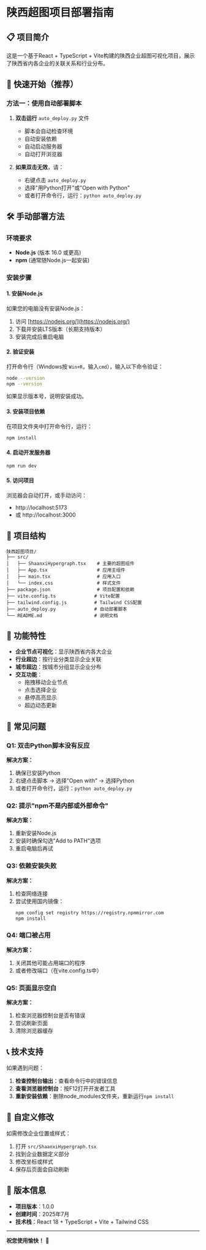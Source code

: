 # 陕西超图项目部署指南

## 📋 项目简介

这是一个基于React + TypeScript + Vite构建的陕西企业超图可视化项目，展示了陕西省内各企业的关联关系和行业分布。

## 🚀 快速开始（推荐）

### 方法一：使用自动部署脚本

1. **双击运行** `auto_deploy.py` 文件
   - 脚本会自动检查环境
   - 自动安装依赖
   - 自动启动服务器
   - 自动打开浏览器

2. **如果双击无效**，请：
   - 右键点击 `auto_deploy.py`
   - 选择"用Python打开"或"Open with Python"
   - 或者打开命令行，运行：`python auto_deploy.py`

## 🛠️ 手动部署方法

### 环境要求

- **Node.js** (版本 16.0 或更高)
- **npm** (通常随Node.js一起安装)

### 安装步骤

#### 1. 安装Node.js

如果您的电脑没有安装Node.js：

1. 访问 [https://nodejs.org/](https://nodejs.org/)
2. 下载并安装LTS版本（长期支持版本）
3. 安装完成后重启电脑

#### 2. 验证安装

打开命令行（Windows按 `Win+R`，输入`cmd`），输入以下命令验证：

```bash
node --version
npm --version
```

如果显示版本号，说明安装成功。

#### 3. 安装项目依赖

在项目文件夹中打开命令行，运行：

```bash
npm install
```

#### 4. 启动开发服务器

```bash
npm run dev
```

#### 5. 访问项目

浏览器会自动打开，或手动访问：
- http://localhost:5173
- 或 http://localhost:3000

## 📁 项目结构

```
陕西超图项目/
├── src/
│   ├── ShaanxiHypergraph.tsx    # 主要的超图组件
│   ├── App.tsx                  # 应用主组件
│   ├── main.tsx                 # 应用入口
│   └── index.css                # 样式文件
├── package.json                 # 项目配置和依赖
├── vite.config.ts              # Vite配置
├── tailwind.config.js          # Tailwind CSS配置
├── auto_deploy.py              # 自动部署脚本
└── README.md                   # 说明文档
```

## 🎯 功能特性

- **企业节点可视化**：显示陕西省内各大企业
- **行业超边**：按行业分类显示企业关联
- **城市超边**：按城市分组显示企业分布
- **交互功能**：
  - 拖拽移动企业节点
  - 点击选择企业
  - 悬停高亮显示
  - 超边动态更新

## 🔧 常见问题

### Q1: 双击Python脚本没有反应

**解决方案：**
1. 确保已安装Python
2. 右键点击脚本 → 选择"Open with" → 选择Python
3. 或者打开命令行，运行：`python auto_deploy.py`

### Q2: 提示"npm不是内部或外部命令"

**解决方案：**
1. 重新安装Node.js
2. 安装时确保勾选"Add to PATH"选项
3. 重启电脑后再试

### Q3: 依赖安装失败

**解决方案：**
1. 检查网络连接
2. 尝试使用国内镜像：
   ```bash
   npm config set registry https://registry.npmmirror.com
   npm install
   ```

### Q4: 端口被占用

**解决方案：**
1. 关闭其他可能占用端口的程序
2. 或者修改端口（在vite.config.ts中）

### Q5: 页面显示空白

**解决方案：**
1. 检查浏览器控制台是否有错误
2. 尝试刷新页面
3. 清除浏览器缓存

## 📞 技术支持

如果遇到问题：

1. **检查控制台输出**：查看命令行中的错误信息
2. **查看浏览器控制台**：按F12打开开发者工具
3. **重新安装依赖**：删除node_modules文件夹，重新运行`npm install`

## 🎨 自定义修改

如需修改企业位置或样式：

1. 打开 `src/ShaanxiHypergraph.tsx`
2. 找到企业数据定义部分
3. 修改坐标或样式
4. 保存后页面会自动刷新

## 📝 版本信息

- **项目版本**：1.0.0
- **创建时间**：2025年7月
- **技术栈**：React 18 + TypeScript + Vite + Tailwind CSS

---

**祝您使用愉快！** 🎉
